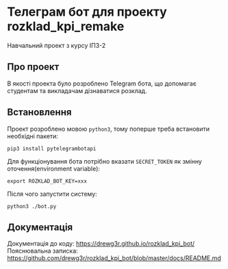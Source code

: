 # Телеграм бот для проекту rozklad_kpi_remake

Навчальний проект з курсу ІПЗ-2

## Про проект

В якості проекта було розроблено Telegram бота, що допомагає студентам та викладачам дізнаватися розклад.

## Встановлення

Проект розроблено мовою `python3`, тому поперше треба встановити необхідні пакети:
```
pip3 install pytelegrambotapi
```

Для функціонування бота потрібно вказати `SECRET_TOKEN` як змінну оточення(environment variable):
```
export ROZKLAD_BOT_KEY=xxx
```

Після чого запустити систему:
```
python3 ./bot.py
```

## Документація

Документація до коду: https://drewg3r.github.io/rozklad_kpi_bot/
Пояснювальна записка: https://github.com/drewg3r/rozklad_kpi_bot/blob/master/docs/README.md
